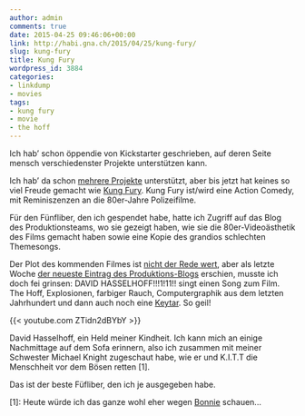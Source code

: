 ```yaml
---
author: admin
comments: true
date: 2015-04-25 09:46:06+00:00
link: http://habi.gna.ch/2015/04/25/kung-fury/
slug: kung-fury
title: Kung Fury
wordpress_id: 3884
categories:
- linkdump
- movies
tags:
- kung fury
- movie
- the hoff
---
```


Ich hab’ schon öppendie von Kickstarter geschrieben, auf deren Seite mensch verschiedenster Projekte unterstützen kann.

Ich hab’ da schon [mehrere Projekte](https://www.kickstarter.com/profile/habi) unterstützt, aber bis jetzt hat keines so viel Freude gemacht wie [Kung Fury](https://www.kickstarter.com/projects/kungfury/kung-fury/description).
Kung Fury ist/wird eine Action Comedy, mit Reminiszenzen an die 80er-Jahre Polizeifilme.

Für den Fünfliber, den ich gespendet habe, hatte ich Zugriff auf das Blog des Produktionsteams, wo sie gezeigt haben, wie sie die 80er-Videoästhetik des Films gemacht haben sowie eine Kopie des grandios schlechten Themesongs.

Der Plot des kommenden Filmes ist [nicht der Rede wert](https://en.wikipedia.org/wiki/Kung_Fury#Plot), aber als letzte Woche [der neueste Eintrag des Produktions-Blogs](https://www.vhx.tv/kungfury/updates/we-thought-one-david-was-not-enough) erschien, musste ich doch fei grinsen: DAVID HASSELHOFF!!!1!11!! singt einen Song zum Film.
The Hoff, Explosionen, farbiger Rauch, Computergraphik aus dem letzten Jahrhundert und dann auch noch eine [Keytar](https://en.wikipedia.org/wiki/Keytar).
So geil!

{{< youtube.com ZTidn2dBYbY >}}

David Hasselhoff, ein Held meiner Kindheit.
Ich kann mich an einige Nachmittage auf dem Sofa erinnern, also ich zusammen mit meiner Schwester Michael Knight zugeschaut habe, wie er und K.I.T.T die Menschheit vor dem Bösen retten [1].

Das ist der beste Füfliber, den ich je ausgegeben habe.

[1]: Heute würde ich das ganze wohl eher wegen [Bonnie](https://www.google.ch/search?q=bonnie+kitt&tbm=isch) schauen...
